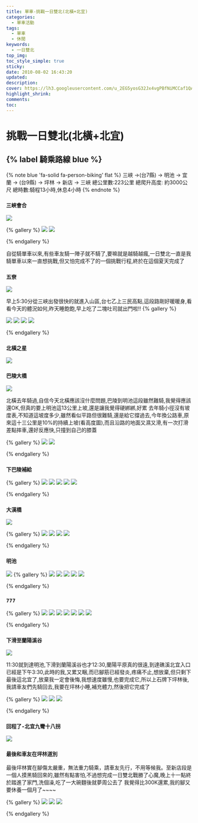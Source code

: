 ```yaml
---
title: 單車-挑戰一日雙北(北橫+北宜)
categories:
  - 單車活動
tags:
  - 單車
  - 休閒
keywords:
  - 一日雙北
top_img:
toc_style_simple: true
sticky: 
date: 2010-08-02 16:43:20
updated:
description:
cover: https://lh3.googleusercontent.com/u_2EG5yosG32Jx4vgPBfNiMCCaf1QAwxYzhLz9ZckuqZRvgKHhtCuX1URU8qj4Ujl40GDNTRK6J55vI94kzFN-QHeLWKm9i2icz2AtgYiw8yMj7L9jPviFdrbDAH2kB8VMBYI6R_YQ=w1920-h1080
highlight_shrink:
comments:
toc:
---
```


# 挑戰一日雙北(北橫+北宜)

## {% label 騎乘路線 blue %}

{% note blue 'fa-solid fa-person-biking' flat %}
三峽 ->(台7縣) -> 明池 -> 宜蘭 -> (台9縣) -> 坪林 -> 新店 -> 三峽
總公里數:223公里
總爬升高度: 約3000公尺
總時數:騎程13小時,休息4小時
{% endnote %}

### `三峽會合`

![](https://lh3.googleusercontent.com/1fck3CwAuTYPL3vpvhM4k87f7XGvCRPPx9m3X7qA0CNbXRmRzj41FPgkj6L5ktx7EX6hKVTahNM9owesSQRg0QT_VvhU3rsjUJeCxTMvOb2Hfsd3RgYtmhcjSGvQt3fkj9fGACK_BA=w1920-h1080)

{% gallery %}
![](https://lh3.googleusercontent.com/0euTgt4GvOkwGgjZmE036ddNTCAfMhNnW7TMI7OsqeVjIbInQ1ruf8bKC8Sl5wq_7TYy47DysrWv_N9tWzl3zv3N7W6hx74WYMepay3K3uNUHv6AVWsTd3bTGNytZOlepDA18ZY30g=w1920-h1080)
![](https://lh3.googleusercontent.com/BDDcvk4-groG7Nv5dK5D7J0JrRbYNwvofX1gx2aeZCtlWfSZsUGbnP8C50rz11uxk0IHHmLk9xa60iC6409y431goIWvOi9S7W0QljVgD2Gcm7OvvjfWSCkAvptz29v_lUagVGpG6g=w1920-h1080)

{% endgallery %}

自從騎單車以來,有些車友騎一陣子就不騎了,要嘛就是越騎越瘋,一日雙北一直是我騎單車以來一直想挑戰,但又怕完成不了的一個挑戰行程,終於在這個夏天完成了

### `五尞`

![](https://lh3.googleusercontent.com/PNMCjSDvgaO3dniEguBJhZ_D3TnrAVSAoABJMtRTdRRhC2NrmPPE0Hrd9dq4Fiz5LaGJwg1mkMGOyCnmmz8ND0_aX38bzwW0Sg4eoYeqzSlYX_bGOBGmUbz7IpHglVkPxu_cQEj_Sw=w1920-h1080)

早上5:30分從三峽出發很快的就進入山區,台七乙上三民高點,這段路剛好暖暖身,看看今天的體況如何,昨天睡飽飽,早上吃了二塊吐司就出門啦!!
{% gallery %}

![](https://lh3.googleusercontent.com/APN7QkuMgQRyHkrFzJdn3J4oS6wnrseLdTw-g3tNunb6wo5-5qRKotipSMyE9zjS4FYyQXy34CC1DyvpBK16Ak32sVgN1-NF6yk_ziTCsRz6Gh1RnpdxG8LIIeyTCbLRX68cCIh3UA=w1920-h1080)
![](https://lh3.googleusercontent.com/j3bpmkGF5uxStd2Ed5HFP1yJDnVI_u3OlHerQtNoYX5MGLv6Gz2DUPszFpakCJchn19Ips7FZlMsJ98IUr08MKf6c2PH6uSCtT-EkMKTNW9fmeolk4uAL1MOR4U6wSY6Jy4i8QUDWw=w1920-h1080)
![](https://lh3.googleusercontent.com/Z34Qs1fgoXXlAMcLMtM0x9GYJXJoMvSgdan45A45RrxxysqAM2pih-tr8viTsnsmkO26qogkGs3VMBQ8mrov2Hhv7QqJ2PcgG0FXUlQCG7xszHv-3CBI8s87PWk1LSlksp1FsItwnA=w1920-h1080)
![](https://lh3.googleusercontent.com/0jMHvWAmbJ7HN_zyBJA8c6BQKj32ybKCCgbTDSvoMEFJ7EqojCAfoKb3ND3itO0HJfpBZERjcBPYjx1xN78da5wHVmeMNSJgRz7V8-r7yPkKJTNW24hxipk0p-Y8unFUZe_ZR_sUOQ=w1920-h1080)

{% endgallery %}

### `北橫之星`

![](https://lh3.googleusercontent.com/Z9FKpuYUWNkxHq967hh7Amrw0rSabm1Ms-3UUOckrJre9yqAzXsn60tbNNvXQZ-riDfHPb8zLCxZM9cBswbB1hSMH_g3eWRZQNchJDO4iRoEfp9HBUNARo4B2JqNn-meGAGNXXQ5KA=w1920-h1080)

### `巴陵大橋`

![](https://lh3.googleusercontent.com/NgxOzcIDa6fO5DVPFAOeMUiH_xMMHPAxA4Nsop0Mlz5Qe_vyYYjiTdQeJ-vbwvJp1_7Gi6ZD0zwLfeUftpd1igrzXWqW1oeDer21PNvEPioHUm4r6_I4-AyiQlyG0FFRdbmdGVrA-w=w1920-h1080)

北橫去年騎過,自信今天北橫應該沒什麼問題,巴陵到明池這段雖然難騎,我覺得應該還OK,但真的要上明池這13公里上坡,還是讓我覺得硬綁綁,好累
去年騎小徑沒有坡度表,不知道這坡度多少,雖然看似平路但很難騎,還是給它撐過去,今年換公路車,原來這十三公里是10%的持續上坡(看高度圖),而且沿路的地面又濕又滑,有一次打滑差點摔車,還好反應快,只撞到自己的膝蓋

{% gallery %}
![](https://lh3.googleusercontent.com/hmbUOXLDrRZVRai-n5qyHetS9KbGS_KrTBHme_y65krf6VzHzEdso0uLr9GOjIkPlcv8ifdlQBzAhRY3WPYda34HYpLP2nQ2tVQ-gs5tCNlrqnhB3g83A2yrefOfHeKTp3BHXwfCfA=w1920-h1080)
![](https://lh3.googleusercontent.com/WeXrNUC6pVKC3vGxKt1CTOgMu-eIjh7Sq25o7_easwTdpn0roXIZ6xrq5GJsyeHmWFICvJHDcCOlzDIxtwa-Il3DDd-X9KjniIvvZ0tJ-taMfi_-5-K5pLaHTbxSqCN4n8iHRY_BFA=w1920-h1080)

{% endgallery %}

### `下巴陵補給`

{% gallery %}
![](https://lh3.googleusercontent.com/C7_GUOTUAcpoXuxL-_e7hDfLh8qk4tnOdMbgI3LKlHzUBtGv5ARRI-NyZIqAdl7LaWj-XB1ptP1vqigs8HhOx7jWYQj8dYorvufTsVMDWWwXJ4G42XesIEXC49Gszp5pO4WhvhIYhw=w1920-h1080)
![](https://lh3.googleusercontent.com/95vbx_5dhvoDB56AlKDQCFuLsuTU9hxe1xxe7G2MCbsld79dNT9qOFfmHeHtF5PM5gc31c1kp24VsKjE4_Uv4I4rovnJv7lTTl5pBAKlnr8dRLEFOVhiXqhQn4_c_VsXY5byQBmLSQ=w1920-h1080)
![](https://lh3.googleusercontent.com/fhEEn7YWMr44yznYuqlpBJnW7UOhN4Mvfa0n3B_RKwr0FZj4Zj7F68OMthWmMX7NS_jArKRbCTFuSe9afB6TCn9cAndl2VJI7hwZJ3TwgKIAwNknzYUjFlvvBjJfc9N5LvrPQvbbFw=w1920-h1080)
![](https://lh3.googleusercontent.com/lcmE-38ZsrAcrJyEuVqbqlKdU8xRMpvqiZ2Jz9BsFqrg_6aaB8hh8ZLES6se4W647QUsxvVLtUISu4R9OjucJZDfYzJeAzrtHn3z53EjlSSTDL-nstolSNX_1Z8YLnJl2MLXLKRalw=w1920-h1080)
![](https://lh3.googleusercontent.com/iwPtIy9xnJD20f2ZBj_8oYKWY3i4tzGiv6MfpGfpuEvhgvzKrhv6h_5qnGt3cLng_L0iATy1GmRfG10P_1BvuMquhfZYJQVu64Xrht95RAalqaPl2l1rIlm7oF6M0KDiF2l9wWAuyw=w1920-h1080)

{% endgallery %}

### `大漢橋`

![](https://lh3.googleusercontent.com/M2PeEAXswwmYvrE0gWiuqapTU8T3T5SUZfb4fFGpOCH_rr6Rrwp6jYnWB2n5deKDqCLaUAvBpFHBXfmb1aL6fS4EIvNwm6Y3Oup_7zN9fOyxIoJns6ilj4QL-w8EtnUtcpPkuYLmQg=w1920-h1080)

{% gallery %}
![](https://lh3.googleusercontent.com/CfS4sut3ezE8l71Ww-BlOLG5WsQsa6cF6Y6K5aSG1SwOxgaKOY_FSo_Et7oAsUJ7a0ITt9k5vtHOAE2FfdQaAqWU7rArlYScGmIlvtdrd6gMYc8h27XNlG7XnkgAvBcC7QyTaewSHQ=w1920-h1080)
![](https://lh3.googleusercontent.com/7uPfggM0xtz0rUST3WMzFex20q4eH-6tquQTqCWsUy3J7W7qu3pJ6nVTAy8pubvqGMcj4BGlWnUUq4VuOgaAHOuh2noohepN81HkL79LdiPbRu7_ofrmsbaYrXovEQL9aL1Yki523g=w1920-h1080)
![](https://lh3.googleusercontent.com/re8AUP3YHVaRB4PLMBPRrSD8mEl-_DCjE2hgfECyG2qseKnSUS7nDjZ58lcDRGEl-dBDKE6mxFGQBRL5y_zpRVRcP3ULy-AaVZY0cC0x9QAGBiyVsRvBrmlyZ17AUbra6HAi8B6eVg=w1920-h1080)
![](https://lh3.googleusercontent.com/vOXL3e5Rp8lXLKrABtYJnYwEr33gXvAjpcx0ZJO56pOJqN0mIF1-DzyciHnykN3rW9VDTo8LDfYy2GY8BVbuFzhYmOJ7_3IIllWPvZ3CUfdzJcg5jNounP17M7-iXbDIQEofIKXprQ=w1920-h1080)

{% endgallery %}

### `明池`

![](https://lh3.googleusercontent.com/NqhbELZNp2vUH8z4rsutq81GhaK5WE4vAppondyZhCuchHWDZxuM68ypHhhvOktZAM0evrbSrFqdJf2M3a2p7cGekenDhIk2ymfRXPkGxsSHrThcrxOEhZdhR2DMDtR9pYN7CTjeuQ=w1920-h1080)
{% gallery %}
![](https://lh3.googleusercontent.com/O1lMpkmsRYlJOLgSlvCPVp1SxT0YboZO3sVeionlcxPaKcBUCbgg3TqSYiplOrPg07y-NR9Q9Nm9OQHZ-_U5JzdRSRwjVvRnC_TPbpum4i5MqGYw_VtWDMBIu5ClsZPJjWrJG-r-2g=w1920-h1080)
![](https://lh3.googleusercontent.com/PRtPRFEt9fgmi8_3DLNzjpmMFNECFUGWc3lp8IimzxMt9FcdRnE9W0ySTJkvEWs7YXllDklNZjOdKjIttZrd9Du5Xr7DWGE8EyN9bIawgGNvRX4tjiytlydo423ekP7RKSlf2LfxjA=w1920-h1080)
![](https://lh3.googleusercontent.com/_8pwS-eV0fljUa0_6NMRBZPldSsxeuriRQhiyiBFse0a8Fnpj8NFAXCSyRFdSH4jsH-5o-Cp32XQs_NP-Ff0uNQAJQdo461IaAg6vneocODyRFBpmaRfYxGV4ZRUNkxpwd58gZRIAg=w1920-h1080)
![](https://lh3.googleusercontent.com/uvGqP2x8plhABz-5GU1y_SgZTqvnTj-hAB57efmxmZsIaMwbLCB24a3GH95428-R5PVNiPkFnKCc01eyiD74Kj6HrlIkldcKYJg9YaqDDNiStVPOD6Jvdpz6tsiH3S3msObNQ3d4SQ=w1920-h1080)
![](https://lh3.googleusercontent.com/8RYmo8kvmvCtNrCccoBwXUS7fmPCJy4z3HzENJuRAP9rHBZz03tHd0hCwlzXa2lG_SzNkMURwobUhMNC4Tib_1vF3i1AqJCpeA8N1Z8etlgm5akOHa_SW8Q8_EgV7XdAPUzuPzB5FQ=w1920-h1080)

{% endgallery %}

### `777`

{% gallery %}
![](https://lh3.googleusercontent.com/vzensN8-BaLlLdQFETi9cN35AT0QNDnmnpopqbImzpg7YCKwdeg0bgOQeCY9WW6o_tJkOMeuf213EeNp0UEjT55_dz64N8GGjLwlE19HbO-5LOx5qiXKpUrR1dw2rLKTRiql8n0bNA=w1920-h1080)
![](https://lh3.googleusercontent.com/lL0oHHvDRi27F0cgcIzPTUTXsI_s1NT2DdcboHzLmnlDpeWnmnKJWA9DSFxcJcLa4NaKjieH5ZuO43FLgKqqUs90knzEwbHMxeqvo2nIOLUqinyTiFOe3x6xIvv0eLcbUWW-Uec6-A=w1920-h1080)
![](https://lh3.googleusercontent.com/SsEKHxEBM2vwMC6ZZcm2GTWMvdqgBDWSG6ieLbN5P3nG76RyFiLdRC6ukBtqakJcZ38AMlbEkvyj_jCbd_ppF_RifXLuZg2Yl0vc5TgBok4vKsmdkVUEqpNsBlt5TrFqc2foLr2D-g=w1920-h1080)
![](https://lh3.googleusercontent.com/Xl9u8f1Xp0ltV9H_GSQP40U-mPJCyVK7qGWo3a_vrA1z8oZhMR-szwQljh8330JMvECXkTPrbfMCBrpgKBS0dJ0ZaV4TBq-ziyT-zFWMNKkr0LkPvoG33ou7fpUeVs01DBvOPOUe0w=w1920-h1080)
![](https://lh3.googleusercontent.com/2OzlLmNXOAwZquKIM58PKPVNhsgnQShd9j1NCNvBsMkX5gr03ou4fFw8KU6yeaNTjLEuCG4TdHuN2OLygDEfAKrHisPno0PEKMOz0sabyXBtnVqVlonqcFE33qrBgXOEbGldptvYSw=w1920-h1080)
![](https://lh3.googleusercontent.com/oLLYeFpx2G6dMuUAl8NcqibN7wIgU4mLxKdHVsQVUhRKkcZRUv3zg_Fp8rJb-9_poASQQOxmr-2Pi53_e9B_abBUtLA4k7_PmETA0bx6p48aoPPp-xD0-ZayUyISmTmSf6j6Xf9tKQ=w1920-h1080)
![](https://lh3.googleusercontent.com/u_2EG5yosG32Jx4vgPBfNiMCCaf1QAwxYzhLz9ZckuqZRvgKHhtCuX1URU8qj4Ujl40GDNTRK6J55vI94kzFN-QHeLWKm9i2icz2AtgYiw8yMj7L9jPviFdrbDAH2kB8VMBYI6R_YQ=w1920-h1080)

{% endgallery %}

### `下滑至蘭陽溪谷`

![](https://lh3.googleusercontent.com/MsXmh6dbtEdDJqFo7gsyasyZBLj4dqzIGeOvSwplv1xtHPcyi_1J9JZ6XQPqMOQoFKnu9rlWSs5yUbx17R42Q6xlpkopwVlhmbSC8hPWlSF2jMju-UJH6dtsUPhBxMcOXd5XZ2F0sQ=w1920-h1080)

11:30就到達明池,下滑到蘭陽溪谷也才12:30,蘭陽平原真的很遠,到達礁溪北宜入口已經是下午3:30,此時的我,又累又睏,而已腳筋已經發炎,疼痛不止,想放棄,但只剩下最後這北宜了,放棄我一定會後悔,我想速度雖慢,也要完成它,所以上石牌下坪林後,我請車友們先騎回去,我要在坪林小睡,補充體力,然後把它完成了

{% gallery %}
![](https://lh3.googleusercontent.com/41jBOCgoMF0xkzZ_AK8JQ0O4iRVNyad7O7Z8YBLXjvsP9wsHGk4cpeqYdJkEmSRkdOgPMmTOL4pJRvOgeuDkD9b6v6XHU6DHeW03poj72Lp71j4nOCtX23GmUmZn5RBCevqz6mJ13Q=w1920-h1080)
![](https://lh3.googleusercontent.com/zSBoVHEilrdh_YPL45SaG5kQr3k__not4zHVbBs6nT21jArfS3lGFRZYpIEeYugZM6zzyyl8UjzikVGpq1ldaroCbOSqzps9wdChNfTB5ZQQqTpiMJQ5mQbnm7cCuuozFH413zgd-Q=w1920-h1080)
![](https://lh3.googleusercontent.com/Edhsh4fQBxpFW9TRiAVWK3HmmIxsh5tACJhxCExM-2jrmA_-8YlLXasmneYC-WwDWib0SLqmJInJJHC5EahmGoKDasOfgQzJXCwdShCdRp8u7RIwExG-kd9JaIdib0iF8G9JtzbfNA=w1920-h1080)

{% endgallery %}

### `回程了-北宜九彎十八拐`

![](https://lh3.googleusercontent.com/HBI6fQIkoZp6T8NUjXvPon4KtbuSVyGRuzKvaP20MBNS0XUPXwEruGtQJPsD8OYNqm6MRjWNFcDsTEJkg8124WNbBVBET_JJNR3b3Lew-EwOoC1OM2RseP4S5dgJBGkmA11G8v5Ctg=w1920-h1080)

### `最後和車友在坪林道別`

最後坪林實在腳傷太嚴重，無法重力騎乘，請車友先行，不用等候我。至新店段是一個人摸黑騎回來的,雖然有點害怕,不過想完成一日雙北戰勝了心魔,晚上十一點終於踏進了家門,洗個澡,吃了一大碗麵後就夢周公去了
我覺得比300K還累,我的腳又要休養一個月了~~~~

{% gallery %}
![](https://lh3.googleusercontent.com/PTJUS9248m8euzUMJ_ZNoTVp6CJm3m4FJQqmfvE9zsh_ppIPerjM8bhUWk1a6AoyY5FiVZpVpEcFHj-CO84BwX_pBIcxZVUvLoYbhd-yfF70xxuW2P7G4gWlmLJPPb5IzOVM9lPm_Q=w1920-h1080)
![](https://lh3.googleusercontent.com/_yjX8C0gb6sNQdJZzzXr8s-VNIL3lvbJQ8C_fPizKb6cJ59i_RnQXTp5yo4arFnFHZEFb-vi8PB1ijOGcbhaBtAxI6AisLH44fEE3qES6BWQyV9weNirM2XLd2yVCmfMBCcvKpT5bQ=w1920-h1080)
![](https://lh3.googleusercontent.com/rG5y1x0wcFYURHQ3UP0aBq7XpcLpiUZx8-ofZuWuxnbVhjJneNRxh7kKUAMhA64UQk0cZgVgsXER_dJ5X78psXrTLHvSabc8Qv_BMzEiqfIdhoa2KSdeQS6JRDBVwuqggo7-r2ElWQ=w1920-h1080)

{% endgallery %}
